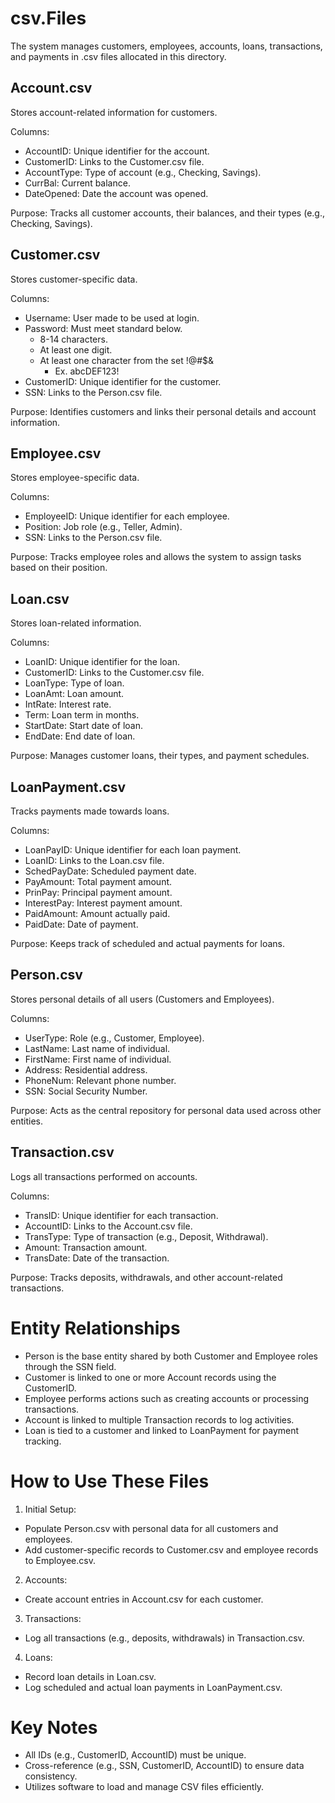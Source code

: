 # csv.Files
The system manages customers, employees, accounts, loans, transactions, and payments in .csv files allocated in this directory.

## Account.csv
Stores account-related information for customers.

Columns:
* AccountID: Unique identifier for the account.
* CustomerID: Links to the Customer.csv file.
* AccountType: Type of account (e.g., Checking, Savings).
* CurrBal: Current balance.
* DateOpened: Date the account was opened.

Purpose:
Tracks all customer accounts, their balances, and their types (e.g., Checking, Savings).

## Customer.csv
Stores customer-specific data.

Columns:
* Username: User made to be used at login.
* Password: Must meet standard below.
  * 8-14 characters.
  * At least one digit.
  * At least one character from the set !@#$&
    * Ex. abcDEF123!
* CustomerID: Unique identifier for the customer.
* SSN: Links to the Person.csv file.

Purpose:
Identifies customers and links their personal details and account information.

## Employee.csv
Stores employee-specific data.

Columns:
* EmployeeID: Unique identifier for each employee.
* Position: Job role (e.g., Teller, Admin).
* SSN: Links to the Person.csv file.

Purpose:
Tracks employee roles and allows the system to assign tasks based on their position.

## Loan.csv
Stores loan-related information.

Columns:
* LoanID: Unique identifier for the loan.
* CustomerID: Links to the Customer.csv file.
* LoanType: Type of loan.
* LoanAmt: Loan amount.
* IntRate: Interest rate.
* Term: Loan term in months.
* StartDate: Start date of loan.
* EndDate: End date of loan.

Purpose:
Manages customer loans, their types, and payment schedules.

## LoanPayment.csv
Tracks payments made towards loans.

Columns:
* LoanPayID: Unique identifier for each loan payment.
* LoanID: Links to the Loan.csv file.
* SchedPayDate: Scheduled payment date.
* PayAmount: Total payment amount.
* PrinPay: Principal payment amount.
* InterestPay: Interest payment amount.
* PaidAmount: Amount actually paid.
* PaidDate: Date of payment.

Purpose:
Keeps track of scheduled and actual payments for loans.

## Person.csv
Stores personal details of all users (Customers and Employees).

Columns:
* UserType: Role (e.g., Customer, Employee).
* LastName: Last name of individual.
* FirstName: First name of individual.
* Address: Residential address.
* PhoneNum: Relevant phone number.
* SSN: Social Security Number.

Purpose:
Acts as the central repository for personal data used across other entities.

## Transaction.csv
Logs all transactions performed on accounts.

Columns:
* TransID: Unique identifier for each transaction.
* AccountID: Links to the Account.csv file.
* TransType: Type of transaction (e.g., Deposit, Withdrawal).
* Amount: Transaction amount.
* TransDate: Date of the transaction.

Purpose:
Tracks deposits, withdrawals, and other account-related transactions.

# Entity Relationships
* Person is the base entity shared by both Customer and Employee roles through the SSN field.
* Customer is linked to one or more Account records using the CustomerID.
* Employee performs actions such as creating accounts or processing transactions.
* Account is linked to multiple Transaction records to log activities.
* Loan is tied to a customer and linked to LoanPayment for payment tracking.

# How to Use These Files
1. Initial Setup:
* Populate Person.csv with personal data for all customers and employees.
* Add customer-specific records to Customer.csv and employee records to Employee.csv.

2. Accounts:
* Create account entries in Account.csv for each customer.
3. Transactions:
* Log all transactions (e.g., deposits, withdrawals) in Transaction.csv.
4. Loans:
* Record loan details in Loan.csv.
* Log scheduled and actual loan payments in LoanPayment.csv.

# Key Notes
* All IDs (e.g., CustomerID, AccountID) must be unique.
* Cross-reference (e.g., SSN, CustomerID, AccountID) to ensure data consistency.
* Utilizes software to load and manage CSV files efficiently.

